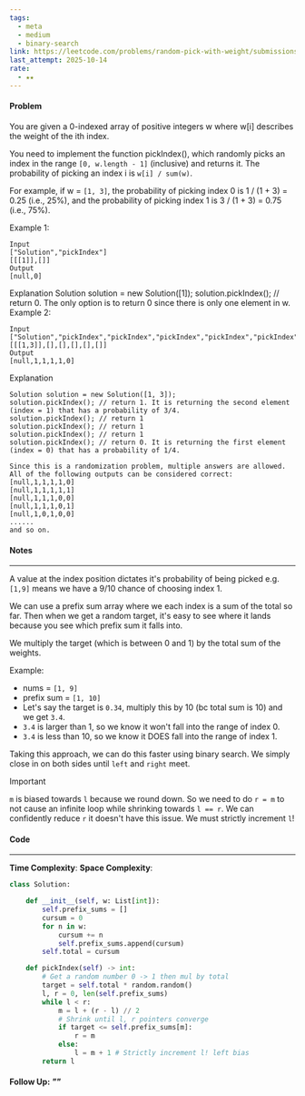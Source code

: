 ```yaml
---
tags:
  - meta
  - medium
  - binary-search
link: https://leetcode.com/problems/random-pick-with-weight/submissions/1802015201/?envType=company&envId=facebook&favoriteSlug=facebook-thirty-days
last_attempt: 2025-10-14
rate:
  - ★★
---
```

#### Problem
You are given a 0-indexed array of positive integers w where w[i] describes the weight of the ith index.

You need to implement the function pickIndex(), which randomly picks an index in the range `[0, w.length - 1]` (inclusive) and returns it. The probability of picking an index i is `w[i] / sum(w)`.

For example, if w = `[1, 3]`, the probability of picking index 0 is 1 / (1 + 3) = 0.25 (i.e., 25%), and the probability of picking index 1 is 3 / (1 + 3) = 0.75 (i.e., 75%).
 

Example 1:
```
Input
["Solution","pickIndex"]
[[[1]],[]]
Output
[null,0]
```

Explanation
Solution solution = new Solution([1]);
solution.pickIndex(); // return 0. The only option is to return 0 since there is only one element in w.
Example 2:

```
Input
["Solution","pickIndex","pickIndex","pickIndex","pickIndex","pickIndex"]
[[[1,3]],[],[],[],[],[]]
Output
[null,1,1,1,1,0]
```

Explanation
```
Solution solution = new Solution([1, 3]);
solution.pickIndex(); // return 1. It is returning the second element (index = 1) that has a probability of 3/4.
solution.pickIndex(); // return 1
solution.pickIndex(); // return 1
solution.pickIndex(); // return 1
solution.pickIndex(); // return 0. It is returning the first element (index = 0) that has a probability of 1/4.

Since this is a randomization problem, multiple answers are allowed.
All of the following outputs can be considered correct:
[null,1,1,1,1,0]
[null,1,1,1,1,1]
[null,1,1,1,0,0]
[null,1,1,1,0,1]
[null,1,0,1,0,0]
......
and so on.
```

#### Notes
---
A value at the index position dictates it's probability of being picked e.g. `[1,9]` means we have a 9/10 chance of choosing index 1.

We can use a prefix sum array where we each index is a sum of the total so far. Then when we get a random target, it's easy to see where it lands because you see which prefix sum it falls into.

We multiply the target (which is between 0 and 1) by the total sum of the weights.

Example:
- nums = `[1, 9]`
- prefix sum = `[1, 10]`
- Let's say the target is `0.34`, multiply this by 10 (bc total sum is 10) and we get `3.4`.
- `3.4` is larger than 1, so we know it won't fall into the range of index 0.
- `3.4` is less than 10, so we know it DOES fall into the range of index 1.

Taking this approach, we can do this faster using binary search. We simply close in on both sides until `left` and `right` meet.

>[!important]
>`m` is biased towards `l` because we round down. So we need to do `r = m` to not cause an infinite loop while shrinking towards `l == r`. We can confidently reduce `r` it doesn't have this issue. We must strictly increment `l`!

#### Code
---
**Time Complexity**:
**Space Complexity**: 

```python
class Solution:

    def __init__(self, w: List[int]):
        self.prefix_sums = []
        cursum = 0
        for n in w:
            cursum += n
            self.prefix_sums.append(cursum)
        self.total = cursum

    def pickIndex(self) -> int:
		# Get a random number 0 -> 1 then mul by total
        target = self.total * random.random()
        l, r = 0, len(self.prefix_sums)
        while l < r:
            m = l + (r - l) // 2
			# Shrink until l, r pointers converge
            if target <= self.prefix_sums[m]:
                r = m
            else:
                l = m + 1 # Strictly increment l! left bias
        return l
```


#### Follow Up: *""*

```python

```
